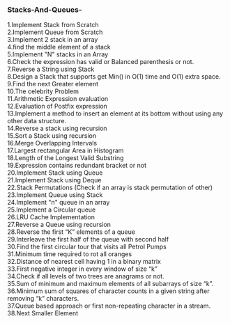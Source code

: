 ### Stacks-And-Queues-

 1.Implement Stack from Scratch <br>
 2.Implement Queue from Scratch <br>
3.Implement 2 stack in an array <br>
4.find the middle element of a stack <br>
5.Implement "N" stacks in an Array <br>
6.Check the expression has valid or Balanced parenthesis or not. <br>
7.Reverse a String using Stack <br>
8.Design a Stack that supports get Min() in O(1) time and O(1) extra space. <br>
9.Find the next Greater element <br>
10.The celebrity Problem <br>
11.Arithmetic Expression evaluation <br>
12.Evaluation of Postfix expression <br>
13.Implement a method to insert an element at its bottom without using any other data structure. <br> 
14.Reverse a stack using recursion <br>
15.Sort a Stack using recursion <br>
16.Merge Overlapping Intervals <br>
17.Largest rectangular Area in Histogram <br>
18.Length of the Longest Valid Substring <br>
19.Expression contains redundant bracket or not <br>
20.Implement Stack using Queue <br>
21.Implement Stack using Deque <br>
22.Stack Permutations (Check if an array is stack permutation of other) <br>
23.Implement Queue using Stack  <br> 
24.Implement "n" queue in an array <br>
25.Implement a Circular queue <br>
26.LRU Cache Implementation <br>
27.Reverse a Queue using recursion <br>
28.Reverse the first “K” elements of a queue <br>
29.Interleave the first half of the queue with second half <br>
30.Find the first circular tour that visits all Petrol Pumps <br>
31.Minimum time required to rot all oranges <br>
32.Distance of nearest cell having 1 in a binary matrix <br>
33.First negative integer in every window of size “k” <br>
34.Check if all levels of two trees are anagrams or not. <br>
35.Sum of minimum and maximum elements of all subarrays of size “k”. <br>
36.Minimum sum of squares of character counts in a given string after removing “k” characters. <br>
37.Queue based approach or first non-repeating character in a stream. <br>
38.Next Smaller Element <br>
